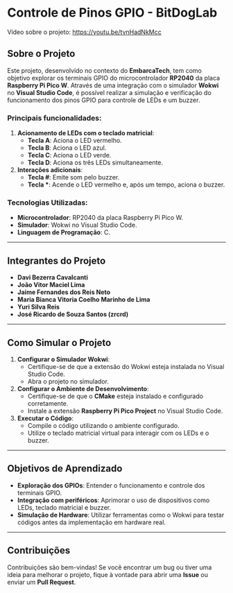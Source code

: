 # Controle de Pinos GPIO - BitDogLab

Vídeo sobre o projeto:
https://youtu.be/tvnHadNkMcc

## Sobre o Projeto
Este projeto, desenvolvido no contexto do **EmbarcaTech**, tem como objetivo explorar os terminais GPIO do microcontrolador **RP2040** da placa **Raspberry Pi Pico W**. Através de uma integração com o simulador **Wokwi** no **Visual Studio Code**, é possível realizar a simulação e verificação do funcionamento dos pinos GPIO para controle de LEDs e um buzzer.

### Principais funcionalidades:
1. **Acionamento de LEDs com o teclado matricial**:
   - **Tecla A**: Aciona o LED vermelho.
   - **Tecla B**: Aciona o LED azul.
   - **Tecla C**: Aciona o LED verde.
   - **Tecla D**: Aciona os três LEDs simultaneamente.
2. **Interações adicionais**:
   - **Tecla #**: Emite som pelo buzzer.
   - **Tecla \***: Acende o LED vermelho e, após um tempo, aciona o buzzer.

### Tecnologias Utilizadas:
- **Microcontrolador**: RP2040 da placa Raspberry Pi Pico W.
- **Simulador**: Wokwi no Visual Studio Code.
- **Linguagem de Programação**: C.

---

## Integrantes do Projeto
- **Davi Bezerra Cavalcanti**
- **João Vitor Maciel Lima**
- **Jaime Fernandes dos Reis Neto**
- **Maria Bianca Vitoria Coelho Marinho de Lima**
- **Yuri Silva Reis**
- **José Ricardo de Souza Santos (zrcrd)**

---

## Como Simular o Projeto
1. **Configurar o Simulador Wokwi**:
   - Certifique-se de que a extensão do Wokwi esteja instalada no Visual Studio Code.
   - Abra o projeto no simulador.
2. **Configurar o Ambiente de Desenvolvimento**:
   - Certifique-se de que o **CMake** esteja instalado e configurado corretamente.
   - Instale a extensão **Raspberry Pi Pico Project** no Visual Studio Code.
3. **Executar o Código**:
   - Compile o código utilizando o ambiente configurado.
   - Utilize o teclado matricial virtual para interagir com os LEDs e o buzzer.

---

## Objetivos de Aprendizado
- **Exploração dos GPIOs**: Entender o funcionamento e controle dos terminais GPIO.
- **Integração com periféricos**: Aprimorar o uso de dispositivos como LEDs, teclado matricial e buzzer.
- **Simulação de Hardware**: Utilizar ferramentas como o Wokwi para testar códigos antes da implementação em hardware real.

---

## Contribuições
Contribuições são bem-vindas! Se você encontrar um bug ou tiver uma ideia para melhorar o projeto, fique à vontade para abrir uma **Issue** ou enviar um **Pull Request**.

